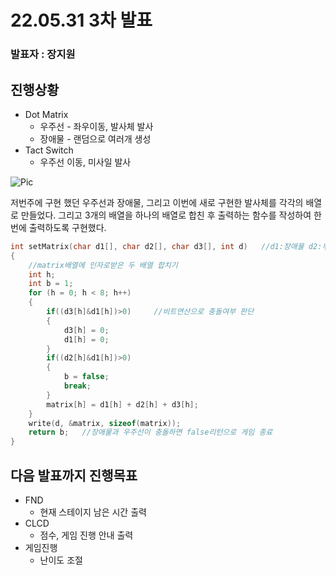 # 22.05.31 3차 발표
### 발표자 : 장지원
## 진행상황
* Dot Matrix
  - 우주선 - 좌우이동, 발사체 발사
  - 장애물 - 랜덤으로 여러개 생성
* Tact Switch
  - 우주선 이동, 미사일 발사

![Pic](./pic/dot_matrix.gif)

저번주에 구현 했던 우주선과 장애물, 그리고 이번에 새로 구현한 발사체를 각각의 배열로 만들었다. 그리고 3개의 배열을 하나의 배열로 합친 후 출력하는 함수를 작성하여 한번에 출력하도록 구현했다.

``` C
int setMatrix(char d1[], char d2[], char d3[], int d)   //d1:장애물 d2:우주선 d3:발사체
{
    //matrix배열에 인자로받은 두 배열 합치기
    int h;
    int b = 1;
    for (h = 0; h < 8; h++)
    {
        if((d3[h]&d1[h])>0)     //비트연산으로 충돌여부 판단
        {
            d3[h] = 0;
            d1[h] = 0;
        }
        if((d2[h]&d1[h])>0)
        {
            b = false;
            break;
        }
        matrix[h] = d1[h] + d2[h] + d3[h];
    }
    write(d, &matrix, sizeof(matrix));
    return b;   //장애물과 우주선이 충돌하면 false리턴으로 게임 종료
}
```

## 다음 발표까지 진행목표 
- FND
  - 현재 스테이지 남은 시간 출력
- CLCD
  - 점수, 게임 진행 안내 출력
- 게임진행
  - 난이도 조절
